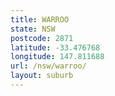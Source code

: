 ```yaml
---
title: WARROO
state: NSW
postcode: 2871
latitude: -33.476768
longitude: 147.811688
url: /nsw/warroo/
layout: suburb
---
```

